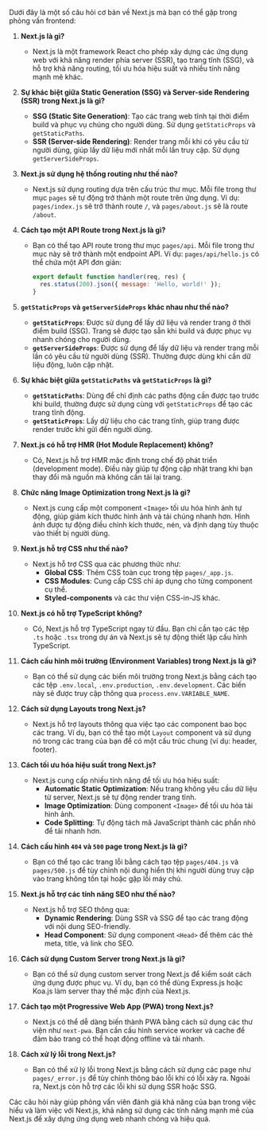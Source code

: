 Dưới đây là một số câu hỏi cơ bản về Next.js mà bạn có thể gặp trong phỏng vấn frontend:

1. **Next.js là gì?**
   - Next.js là một framework React cho phép xây dựng các ứng dụng web với khả năng render phía server (SSR), tạo trang tĩnh (SSG), và hỗ trợ khả năng routing, tối ưu hóa hiệu suất và nhiều tính năng mạnh mẽ khác.

2. **Sự khác biệt giữa Static Generation (SSG) và Server-side Rendering (SSR) trong Next.js là gì?**
   - **SSG (Static Site Generation)**: Tạo các trang web tĩnh tại thời điểm build và phục vụ chúng cho người dùng. Sử dụng `getStaticProps` và `getStaticPaths`.
   - **SSR (Server-side Rendering)**: Render trang mỗi khi có yêu cầu từ người dùng, giúp lấy dữ liệu mới nhất mỗi lần truy cập. Sử dụng `getServerSideProps`.

3. **Next.js sử dụng hệ thống routing như thế nào?**
   - Next.js sử dụng routing dựa trên cấu trúc thư mục. Mỗi file trong thư mục `pages` sẽ tự động trở thành một route trên ứng dụng. Ví dụ: `pages/index.js` sẽ trở thành route `/`, và `pages/about.js` sẽ là route `/about`.

4. **Cách tạo một API Route trong Next.js là gì?**
   - Bạn có thể tạo API route trong thư mục `pages/api`. Mỗi file trong thư mục này sẽ trở thành một endpoint API. Ví dụ: `pages/api/hello.js` có thể chứa một API đơn giản:
     ```js
     export default function handler(req, res) {
       res.status(200).json({ message: 'Hello, world!' });
     }
     ```

5. **`getStaticProps` và `getServerSideProps` khác nhau như thế nào?**
   - **`getStaticProps`**: Được sử dụng để lấy dữ liệu và render trang ở thời điểm build (SSG). Trang sẽ được tạo sẵn khi build và được phục vụ nhanh chóng cho người dùng.
   - **`getServerSideProps`**: Được sử dụng để lấy dữ liệu và render trang mỗi lần có yêu cầu từ người dùng (SSR). Thường được dùng khi cần dữ liệu động, luôn cập nhật.

6. **Sự khác biệt giữa `getStaticPaths` và `getStaticProps` là gì?**
   - **`getStaticPaths`**: Dùng để chỉ định các paths động cần được tạo trước khi build, thường được sử dụng cùng với `getStaticProps` để tạo các trang tĩnh động.
   - **`getStaticProps`**: Lấy dữ liệu cho các trang tĩnh, giúp trang được render trước khi gửi đến người dùng.

7. **Next.js có hỗ trợ HMR (Hot Module Replacement) không?**
   - Có, Next.js hỗ trợ HMR mặc định trong chế độ phát triển (development mode). Điều này giúp tự động cập nhật trang khi bạn thay đổi mã nguồn mà không cần tải lại trang.

8. **Chức năng Image Optimization trong Next.js là gì?**
   - Next.js cung cấp một component `<Image>` tối ưu hóa hình ảnh tự động, giúp giảm kích thước hình ảnh và tải chúng nhanh hơn. Hình ảnh được tự động điều chỉnh kích thước, nén, và định dạng tùy thuộc vào thiết bị người dùng.

9. **Next.js hỗ trợ CSS như thế nào?**
   - Next.js hỗ trợ CSS qua các phương thức như:
     - **Global CSS**: Thêm CSS toàn cục trong tệp `pages/_app.js`.
     - **CSS Modules**: Cung cấp CSS chỉ áp dụng cho từng component cụ thể.
     - **Styled-components** và các thư viện CSS-in-JS khác.

10. **Next.js có hỗ trợ TypeScript không?**
    - Có, Next.js hỗ trợ TypeScript ngay từ đầu. Bạn chỉ cần tạo các tệp `.ts` hoặc `.tsx` trong dự án và Next.js sẽ tự động thiết lập cấu hình TypeScript.

11. **Cách cấu hình môi trường (Environment Variables) trong Next.js là gì?**
    - Bạn có thể sử dụng các biến môi trường trong Next.js bằng cách tạo các tệp `.env.local`, `.env.production`, `.env.development`. Các biến này sẽ được truy cập thông qua `process.env.VARIABLE_NAME`.

12. **Cách sử dụng Layouts trong Next.js?**
    - Next.js hỗ trợ layouts thông qua việc tạo các component bao bọc các trang. Ví dụ, bạn có thể tạo một `Layout` component và sử dụng nó trong các trang của bạn để có một cấu trúc chung (ví dụ: header, footer).

13. **Cách tối ưu hóa hiệu suất trong Next.js?**
    - Next.js cung cấp nhiều tính năng để tối ưu hóa hiệu suất:
      - **Automatic Static Optimization**: Nếu trang không yêu cầu dữ liệu từ server, Next.js sẽ tự động render trang tĩnh.
      - **Image Optimization**: Dùng component `<Image>` để tối ưu hóa tải hình ảnh.
      - **Code Splitting**: Tự động tách mã JavaScript thành các phần nhỏ để tải nhanh hơn.

14. **Cách cấu hình `404` và `500` page trong Next.js là gì?**
    - Bạn có thể tạo các trang lỗi bằng cách tạo tệp `pages/404.js` và `pages/500.js` để tùy chỉnh nội dung hiển thị khi người dùng truy cập vào trang không tồn tại hoặc gặp lỗi máy chủ.

15. **Next.js hỗ trợ các tính năng SEO như thế nào?**
    - Next.js hỗ trợ SEO thông qua:
      - **Dynamic Rendering**: Dùng SSR và SSG để tạo các trang động với nội dung SEO-friendly.
      - **Head Component**: Sử dụng component `<Head>` để thêm các thẻ meta, title, và link cho SEO.

16. **Cách sử dụng Custom Server trong Next.js là gì?**
    - Bạn có thể sử dụng custom server trong Next.js để kiểm soát cách ứng dụng được phục vụ. Ví dụ, bạn có thể dùng Express.js hoặc Koa.js làm server thay thế mặc định của Next.js.

17. **Cách tạo một Progressive Web App (PWA) trong Next.js?**
    - Next.js có thể dễ dàng biến thành PWA bằng cách sử dụng các thư viện như `next-pwa`. Bạn cần cấu hình service worker và cache để đảm bảo trang có thể hoạt động offline và tải nhanh.

18. **Cách xử lý lỗi trong Next.js?**
    - Bạn có thể xử lý lỗi trong Next.js bằng cách sử dụng các page như `pages/_error.js` để tùy chỉnh thông báo lỗi khi có lỗi xảy ra. Ngoài ra, Next.js còn hỗ trợ các lỗi khi sử dụng SSR hoặc SSG.

Các câu hỏi này giúp phỏng vấn viên đánh giá khả năng của bạn trong việc hiểu và làm việc với Next.js, khả năng sử dụng các tính năng mạnh mẽ của Next.js để xây dựng ứng dụng web nhanh chóng và hiệu quả.
